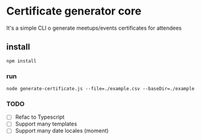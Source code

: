 # Certificate generator core

It's a simple CLI o generate meetups/events certificates for attendees

## install
``` shell
npm install
```
### run
``` shell
node generate-certificate.js --file=./example.csv --baseDir=./example
```

### TODO
- [ ] Refac  to Typescript
- [ ] Support many templates
- [ ] Support many date locales (moment)
